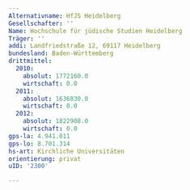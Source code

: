 ```yaml
---
Alternativname: HfJS Heidelberg
Gesellschafter: ''
Name: Hochschule für jüdische Studien Heidelberg
Träger: ''
addi: Landfriedstraße 12, 69117 Heidelberg
bundesland: Baden-Württemberg
drittmittel:
  2010:
    absolut: 1772160.0
    wirtschaft: 0.0
  2011:
    absolut: 1636830.0
    wirtschaft: 0.0
  2012:
    absolut: 1822908.0
    wirtschaft: 0.0
gps-la: 4.941.011
gps-lo: 8.701.314
hs-art: Kirchliche Universitäten
orientierung: privat
uID: '2300'

---
```


